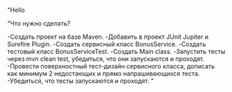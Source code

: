 "Hello

"Что нужно сделать?

-Создать проект на базе Maven.
-Добавить в проект JUnit Jupiter и Surefire Plugin.
-Создать сервисный класс BonusService.
-Создать тестовый класс BonusServiceTest.
-Создать Main class.
-Запустить тесты через mvn clean test, убедиться, что они запускаются и проходят.
-Провести поверхностный тест-дизайн сервисного класса, дописать как минимум 2 недостающих и прямо напрашивающихся теста.
-Убедиться, что тесты запускаются и проходят.
"